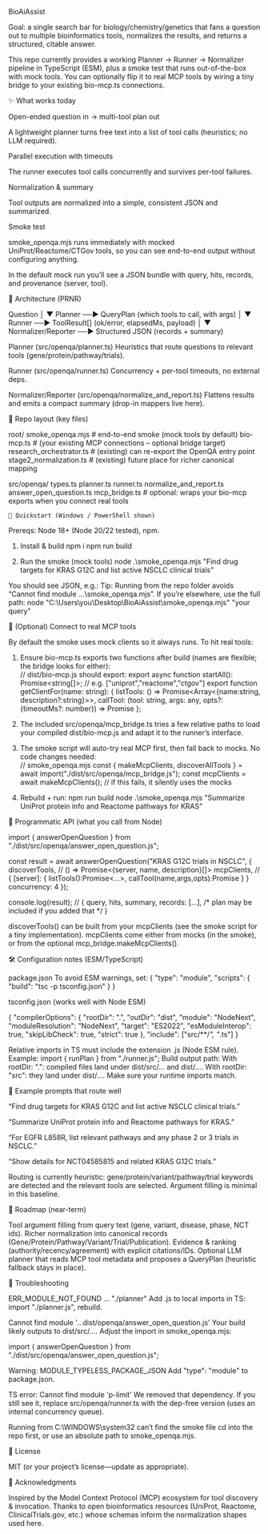 BioAiAssist

Goal: a single search bar for biology/chemistry/genetics that fans a question out to multiple bioinformatics tools, normalizes the results, and returns a structured, citable answer.

This repo currently provides a working Planner → Runner → Normalizer pipeline in TypeScript (ESM), plus a smoke test that runs out-of-the-box with mock tools. You can optionally flip it to real MCP tools by wiring a tiny bridge to your existing bio-mcp.ts connections.



✨ What works today

Open-ended question in → multi-tool plan out

A lightweight planner turns free text into a list of tool calls (heuristics; no LLM required).

Parallel execution with timeouts

The runner executes tool calls concurrently and survives per-tool failures.

Normalization & summary

Tool outputs are normalized into a simple, consistent JSON and summarized.

Smoke test

smoke_openqa.mjs runs immediately with mocked UniProt/Reactome/CTGov tools, so you can see end-to-end output without configuring anything.

In the default mock run you’ll see a JSON bundle with query, hits, records, and provenance (server, tool).



🧩 Architecture (PRNR)

Question
   │
   ▼
Planner ──► QueryPlan (which tools to call, with args)
   │
   ▼
Runner  ──► ToolResult[] (ok/error, elapsedMs, payload)
   │
   ▼
Normalizer/Reporter ──► Structured JSON (records + summary)

Planner (src/openqa/planner.ts)
Heuristics that route questions to relevant tools (gene/protein/pathway/trials).

Runner (src/openqa/runner.ts)
Concurrency + per-tool timeouts, no external deps.

Normalizer/Reporter (src/openqa/normalize_and_report.ts)
Flattens results and emits a compact summary (drop-in mappers live here).


📁 Repo layout (key files)

root/
  smoke_openqa.mjs                 # end-to-end smoke (mock tools by default)
  bio-mcp.ts                       # (your existing MCP connections – optional bridge target)
  research_orchestrator.ts         # (existing) can re-export the OpenQA entry point
  stage2_normalization.ts          # (existing) future place for richer canonical mapping

  src/openqa/
    types.ts
    planner.ts
    runner.ts
    normalize_and_report.ts
    answer_open_question.ts
    mcp_bridge.ts                  # optional: wraps your bio-mcp exports when you connect real tools


    🚀 Quickstart (Windows / PowerShell shown)
    
Prereqs: Node 18+ (Node 20/22 tested), npm.

1. Install & build
npm i
npm run build

2. Run the smoke (mock tools)
node .\smoke_openqa.mjs "Find drug targets for KRAS G12C and list active NSCLC clinical trials"

You should see JSON, e.g.:
Tip: Running from the repo folder avoids “Cannot find module …\smoke_openqa.mjs”.
If you’re elsewhere, use the full path:
node "C:\Users\you\Desktop\BioAiAssist\smoke_openqa.mjs" "your query"


🔌 (Optional) Connect to real MCP tools

By default the smoke uses mock clients so it always runs. To hit real tools:

1. Ensure bio-mcp.ts exports two functions after build (names are flexible; the bridge looks for either):   
// dist/bio-mcp.js should export:
export async function startAll(): Promise<string[]>;     // e.g. ["uniprot","reactome","ctgov"]
export function getClientFor(name: string): {
  listTools: () => Promise<Array<{name:string, description?:string}>>,
  callTool:  (tool: string, args: any, opts?: {timeoutMs?: number}) => Promise<any>
};

2. The included src/openqa/mcp_bridge.ts tries a few relative paths to load your compiled dist/bio-mcp.js and adapt it to the runner’s interface.
3. The smoke script will auto-try real MCP first, then fall back to mocks. No code changes needed:  
   // smoke_openqa.mjs
const { makeMcpClients, discoverAllTools } = await import("./dist/src/openqa/mcp_bridge.js");
const mcpClients = await makeMcpClients();                // if this fails, it silently uses the mocks

4. Rebuild + run:
   npm run build
node .\smoke_openqa.mjs "Summarize UniProt protein info and Reactome pathways for KRAS"


🧠 Programmatic API (what you call from Node)

import { answerOpenQuestion } from "./dist/src/openqa/answer_open_question.js";

const result = await answerOpenQuestion("KRAS G12C trials in NSCLC", {
  discoverTools, // () => Promise<{server, name, description}[]>
  mcpClients,    // { [server]: { listTools():Promise<...>, callTool(name,args,opts):Promise<any> } }
  concurrency: 4
});

console.log(result);
// { query, hits, summary, records: [...], /* plan may be included if you added that */ }

discoverTools() can be built from your mcpClients (see the smoke script for a tiny implementation).
mcpClients come either from mocks (in the smoke), or from the optional mcp_bridge.makeMcpClients().


🛠 Configuration notes (ESM/TypeScript)

package.json
To avoid ESM warnings, set:
{
  "type": "module",
  "scripts": { "build": "tsc -p tsconfig.json" }
}

tsconfig.json (works well with Node ESM)

{
  "compilerOptions": {
    "rootDir": ".",
    "outDir": "dist",
    "module": "NodeNext",
    "moduleResolution": "NodeNext",
    "target": "ES2022",
    "esModuleInterop": true,
    "skipLibCheck": true,
    "strict": true
  },
  "include": ["src/**/*", "*.ts"]
}

Relative imports in TS must include the extension .js (Node ESM rule).
Example: import { runPlan } from "./runner.js";
Build output path:
With rootDir: ".": compiled files land under dist/src/... and dist/....
With rootDir: "src": they land under dist/.... Make sure your runtime imports match.


🧪 Example prompts that route well

“Find drug targets for KRAS G12C and list active NSCLC clinical trials.”

“Summarize UniProt protein info and Reactome pathways for KRAS.”

“For EGFR L858R, list relevant pathways and any phase 2 or 3 trials in NSCLC.”

“Show details for NCT04585815 and related KRAS G12C trials.”

Routing is currently heuristic: gene/protein/variant/pathway/trial keywords are detected and the relevant tools are selected. Argument filling is minimal in this baseline.



🧭 Roadmap (near-term)

Tool argument filling from query text (gene, variant, disease, phase, NCT ids).
Richer normalization into canonical records (Gene/Protein/Pathway/Variant/Trial/Publication).
Evidence & ranking (authority/recency/agreement) with explicit citations/IDs.
Optional LLM planner that reads MCP tool metadata and proposes a QueryPlan (heuristic fallback stays in place).



🧯 Troubleshooting

ERR_MODULE_NOT_FOUND … "./planner"
Add .js to local imports in TS: import "./planner.js", rebuild.

Cannot find module '...dist/openqa/answer_open_question.js'
Your build likely outputs to dist/src/.... Adjust the import in smoke_openqa.mjs:

import { answerOpenQuestion } from "./dist/src/openqa/answer_open_question.js";

Warning: MODULE_TYPELESS_PACKAGE_JSON
Add "type": "module" to package.json.

TS error: Cannot find module 'p-limit'
We removed that dependency. If you still see it, replace src/openqa/runner.ts with the dep-free version (uses an internal concurrency queue).

Running from C:\WINDOWS\system32 can’t find the smoke file
cd into the repo first, or use an absolute path to smoke_openqa.mjs.



📜 License

MIT (or your project’s license—update as appropriate).



🙏 Acknowledgments

Inspired by the Model Context Protocol (MCP) ecosystem for tool discovery & invocation.
Thanks to open bioinformatics resources (UniProt, Reactome, ClinicalTrials.gov, etc.) whose schemas inform the normalization shapes used here.


